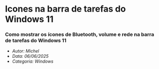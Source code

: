 # Icones na barra de tarefas do Windows 11
### Como mostrar os ícones de Bluetooth, volume e rede na barra de tarefas do Windows 11
* *Autor: Michel*
* *Data: 06/06/2025*
* *Categoria: Windows*


